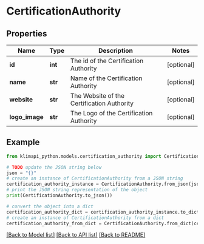 # CertificationAuthority


## Properties

Name | Type | Description | Notes
------------ | ------------- | ------------- | -------------
**id** | **int** | The id of the Certification Authority | [optional] 
**name** | **str** | Name of the Certification Authority | [optional] 
**website** | **str** | The Website of the Certification Authority | [optional] 
**logo_image** | **str** | The Logo of the Certification Authority | [optional] 

## Example

```python
from klimapi_python.models.certification_authority import CertificationAuthority

# TODO update the JSON string below
json = "{}"
# create an instance of CertificationAuthority from a JSON string
certification_authority_instance = CertificationAuthority.from_json(json)
# print the JSON string representation of the object
print(CertificationAuthority.to_json())

# convert the object into a dict
certification_authority_dict = certification_authority_instance.to_dict()
# create an instance of CertificationAuthority from a dict
certification_authority_from_dict = CertificationAuthority.from_dict(certification_authority_dict)
```
[[Back to Model list]](../README.md#documentation-for-models) [[Back to API list]](../README.md#documentation-for-api-endpoints) [[Back to README]](../README.md)


